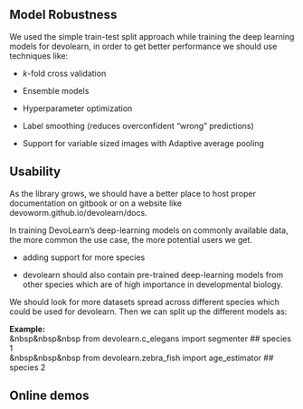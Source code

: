 ## Model Robustness  
We used the simple train-test split approach while training the deep learning models for devolearn, in order to get better performance we should use techniques like:

* _k_-fold cross validation 

* Ensemble models 

* Hyperparameter optimization 

* Label smoothing (reduces overconfident “wrong”  predictions)

* Support for variable sized images with Adaptive average pooling

## Usability  
As the library grows, we should have a better place to host proper documentation on gitbook or on a website like devoworm.github.io/devolearn/docs. 

In training DevoLearn’s deep-learning models on commonly available data, the more common the use case, the more potential users we get. 

* adding support for more species 

* devolearn should also contain pre-trained deep-learning models from other species which are of high importance in developmental biology. 

We should look for more datasets spread across different species which could be used for devolearn. Then we can split up the different models as:

__Example:__  
&nbsp&nbsp&nbsp    from devolearn.c_elegans import segmenter          ## species 1   
&nbsp&nbsp&nbsp    from devolearn.zebra_fish import age_estimator     ## species 2  

## Online demos

